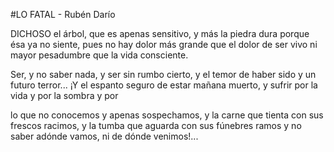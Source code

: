 
#LO FATAL - Rubén Darío

DICHOSO el árbol, que es apenas sensitivo,
y más la piedra dura porque ésa ya no siente,
pues no hay dolor más grande que el dolor de ser vivo
ni mayor pesadumbre que la vida consciente.

Ser, y no saber nada, y ser sin rumbo cierto,
y el temor de haber sido y un futuro terror...
¡Y el espanto seguro de estar mañana muerto,
y sufrir por la vida y por la sombra y por

lo que no conocemos y apenas sospechamos,
y la carne que tienta con sus frescos racimos,
y la tumba que aguarda con sus fúnebres ramos
y no saber adónde vamos,
ni de dónde venimos!... 
